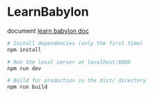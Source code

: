 # LearnBabylon

document [learn babylon doc](./doc/readme.md)

```bash
# Install dependencies (only the first time)
npm install

# Run the local server at localhost:8080
npm run dev

# Build for production in the dist/ directory
npm run build
```
